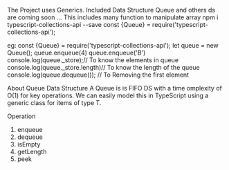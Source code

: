 The Project uses Generics. 
Included Data Structure 
Queue and others ds are coming soon ...
This includes many function to manipulate array 
npm i typescript-collections-api --save 
const  {Queue} = require('typescript-collections-api');

eg: 
const  {Queue} = require('typescript-collections-api');
let queue = new Queue();
queue.enqueue(4)
queue.enqueue('B')
console.log(queue._store);// To know the elements in queue 
console.log(queue._store.length)// To know the length of the queue
console.log(queue.dequeue()); // To Removing the first element

About Queue Data Structure 
A Queue is is FIFO DS with a time omplexity of O(1) for key operations. We can easily model this in TypeScript using a generic class for items of type T.

Operation 
1. enqueue
2. dequeue
3. isEmpty 
4. getLength
5. peek

